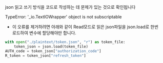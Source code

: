 json 읽고 쓰기 방식을 코드로 작성하는 데 문제가 있는 것으로 확인됩니다

TypeError: '\_io.TextIOWrapper' object is not subscriptable

- 이 오류를 제거하려면 아래와 같이 Read모드로 읽은 json파일을 json.load로 한번 로드하여 변수에 할당해야만 합니다.

```python
with open("./plaintext/token.json", "r") as token_file:
    token_json = json.load(token_file)
AUTH_code = token_json["authorization_code"]
R_token = token_json["refresh_token"]
```
